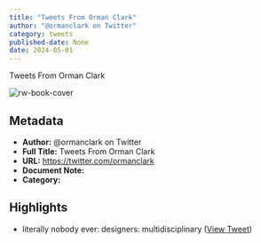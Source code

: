 ```yaml
---
title: "Tweets From Orman Clark"
author: "@ormanclark on Twitter"
category: tweets
published-date: None
date: 2024-05-01
---
```

Tweets From Orman Clark

![rw-book-cover](https://pbs.twimg.com/profile_images/1491808829364973571/005NG4os.jpg)

## Metadata
- **Author:** @ormanclark on Twitter
- **Full Title:** Tweets From Orman Clark
- **URL:** https://twitter.com/ormanclark
- **Document Note:** 
- **Category:**

## Highlights
- literally nobody ever:
  designers: multidisciplinary ([View Tweet](https://twitter.com/ormanclark/status/1672276176641949697))
